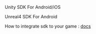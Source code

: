 Unity SDK For Android/iOS

Unreal4 SDK For Android 

How to integrate sdk to your game : [docs](docs)